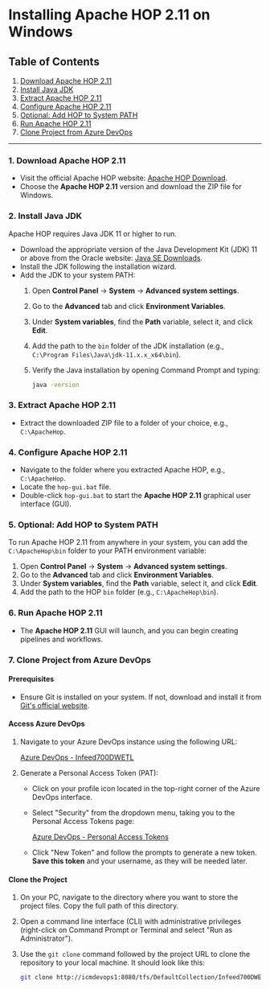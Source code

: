 # Installing Apache HOP 2.11 on Windows

## Table of Contents

1. [Download Apache HOP 2.11](#1-download-apache-hop-211)
2. [Install Java JDK](#2-install-java-jdk)
3. [Extract Apache HOP 2.11](#3-extract-apache-hop-211)
4. [Configure Apache HOP 2.11](#4-configure-apache-hop-211)
5. [Optional: Add HOP to System PATH](#5-optional-add-hop-to-system-path)
6. [Run Apache HOP 2.11](#6-run-apache-hop-211)
7. [Clone Project from Azure DevOps](#7-clone-project-from-azure-devops)
---

### 1. Download Apache HOP 2.11

- Visit the official Apache HOP website: [Apache HOP Download](https://hop.apache.org/download).
- Choose the **Apache HOP 2.11** version and download the ZIP file for Windows.

### 2. Install Java JDK

Apache HOP requires Java JDK 11 or higher to run.

- Download the appropriate version of the Java Development Kit (JDK) 11 or above from the Oracle website: [Java SE Downloads](https://www.oracle.com/java/technologies/javase-downloads.html).
- Install the JDK following the installation wizard.
- Add the JDK to your system PATH:
  1. Open **Control Panel** → **System** → **Advanced system settings**.
  2. Go to the **Advanced** tab and click **Environment Variables**.
  3. Under **System variables**, find the **Path** variable, select it, and click **Edit**.
  4. Add the path to the `bin` folder of the JDK installation (e.g., `C:\Program Files\Java\jdk-11.x.x_x64\bin`).
  5. Verify the Java installation by opening Command Prompt and typing:

     ```bash
     java -version
     ```

### 3. Extract Apache HOP 2.11

- Extract the downloaded ZIP file to a folder of your choice, e.g., `C:\ApacheHop`.

### 4. Configure Apache HOP 2.11

- Navigate to the folder where you extracted Apache HOP, e.g., `C:\ApacheHop`.
- Locate the `hop-gui.bat` file.
- Double-click `hop-gui.bat` to start the **Apache HOP 2.11** graphical user interface (GUI).

### 5. Optional: Add HOP to System PATH

To run Apache HOP 2.11 from anywhere in your system, you can add the `C:\ApacheHop\bin` folder to your PATH environment variable:

1. Open **Control Panel** → **System** → **Advanced system settings**.
2. Go to the **Advanced** tab and click **Environment Variables**.
3. Under **System variables**, find the **Path** variable, select it, and click **Edit**.
4. Add the path to the HOP `bin` folder (e.g., `C:\ApacheHop\bin`).

### 6. Run Apache HOP 2.11

- The **Apache HOP 2.11** GUI will launch, and you can begin creating pipelines and workflows.

### 7. Clone Project from Azure DevOps

#### Prerequisites

- Ensure Git is installed on your system. If not, download and install it from [Git's official website](https://git-scm.com/).

#### Access Azure DevOps

1. Navigate to your Azure DevOps instance using the following URL:

   [Azure DevOps - Infeed700DWETL](http://icmdevops1:8080/tfs/DefaultCollection/Infeed700DWETL)

2. Generate a Personal Access Token (PAT):
   - Click on your profile icon located in the top-right corner of the Azure DevOps interface.
   - Select "Security" from the dropdown menu, taking you to the Personal Access Tokens page:

     [Azure DevOps - Personal Access Tokens](http://icmdevops1:8080/tfs/DefaultCollection/_usersSettings/tokens)

   - Click "New Token" and follow the prompts to generate a new token. **Save this token** and your username, as they will be needed later.

#### Clone the Project

1. On your PC, navigate to the directory where you want to store the project files. Copy the full path of this directory.
2. Open a command line interface (CLI) with administrative privileges (right-click on Command Prompt or Terminal and select "Run as Administrator").
3. Use the `git clone` command followed by the project URL to clone the repository to your local machine. It should look like this:

   ```bash
   git clone http://icmdevops1:8080/tfs/DefaultCollection/Infeed700DWETL/_git/Infeed700DWETL
